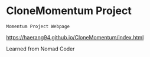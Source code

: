 # CloneMomentum Project

```Momentum Project Webpage```

https://haerang94.github.io/CloneMomentum/index.html

Learned from Nomad Coder

